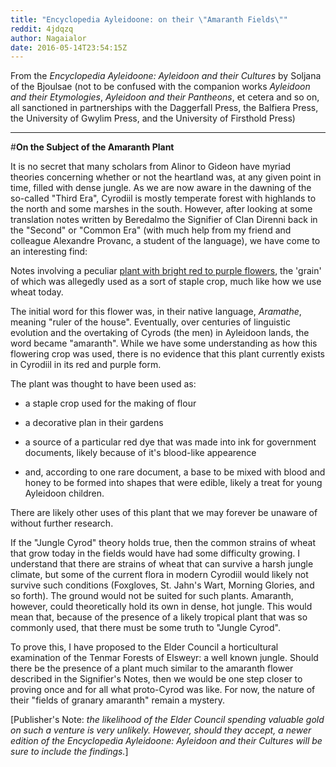 ```yaml
---
title: "Encyclopedia Ayleidoone: on their \"Amaranth Fields\""
reddit: 4jdqzq
author: Nagaialor
date: 2016-05-14T23:54:15Z
---
```


From the *Encyclopedia Ayleidoone: Ayleidoon and their Cultures* by Soljana of the Bjoulsae (not to be confused with the companion works *Ayleidoon and their Etymologies*, *Ayleidoon and their Pantheons*, et cetera and so on, all sanctioned in partnerships with the Daggerfall Press, the Balfiera Press, the University of Gwylim Press, and the University of Firsthold Press)

-------------------------------------------------------------------------------

#**On the Subject of the Amaranth Plant**

It is no secret that many scholars from Alinor to Gideon have myriad theories concerning whether or not the heartland was, at any given point in time, filled with dense jungle.  As we are now aware in the dawning of the so-called "Third Era", Cyrodiil is mostly temperate forest with highlands to the north and some marshes in the south.  However, after looking at some translation notes written by Beredalmo the Signifier of Clan Direnni back in the "Second" or "Common Era" (with much help from my friend and colleague Alexandre Provanc, a student of the language), we have come to an interesting find:

Notes involving a peculiar [plant with bright red to purple flowers](https://upload.wikimedia.org/wikipedia/commons/d/df/Amaranthus_flowers.jpg), the 'grain' of which was allegedly used as a sort of staple crop, much like how we use wheat today.

The initial word for this flower was, in their native language, *Aramathe*, meaning "ruler of the house".  Eventually, over centuries of linguistic evolution and the overtaking of Cyrods (the men) in Ayleidoon lands, the word became "amaranth".  While we have some understanding as how this flowering crop was used, there is no evidence that this plant currently exists in Cyrodiil in its red and purple form.

The plant was thought to have been used as:

* a staple crop used for the making of flour

* a decorative plan in their gardens

* a source of a particular red dye that was made into ink for government documents, likely because of it's blood-like appearence

* and, according to one rare document, a base to be mixed with blood and honey to be formed into shapes that were edible, likely a treat for young Ayleidoon children.

There are likely other uses of this plant that we may forever be unaware of without further research.

If the "Jungle Cyrod" theory holds true, then the common strains of wheat that grow today in the fields would have had some difficulty growing.  I understand that there are strains of wheat that can survive a harsh jungle climate, but some of the current flora in modern Cyrodiil would likely not survive such conditions (Foxgloves, St. Jahn's Wart, Morning Glories, and so forth).  The ground would not be suited for such plants.  Amaranth, however, could theoretically hold its own in dense, hot jungle.  This would mean that, because of the presence of a likely tropical plant that was so commonly used, that there must be some truth to "Jungle Cyrod".

To prove this, I have proposed to the Elder Council a horticultural examination of the Tenmar Forests of Elsweyr: a well known jungle.  Should there be the presence of a plant much similar to the amaranth flower described in the Signifier's Notes, then we would be one step closer to proving once and for all what proto-Cyrod was like.  For now, the nature of their "fields of granary amaranth" remain a mystery.

[Publisher's Note:  *the likelihood of the Elder Council spending valuable gold on such a venture is very unlikely.  However, should they accept, a newer edition of the Encyclopedia Ayleidoone: Ayleidoon and their Cultures will be sure to include the findings.*]
